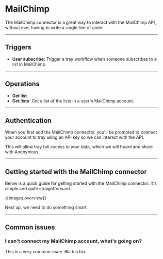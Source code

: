 # MailChimp

The MailChimp connector is a great way to interact with the MailChimp API,
without ever having to write a single line of code.


***

## Triggers

* __User subscribe:__ Trigger a tray workflow when someone subscribes to a list in MailChimp.

***

## Operations

* __Get list__
* __Get lists:__ Get a list of the lists in a user's MailChimp account.


***

## Authentication

When you first add the MailChimp connector, you'll be prompted to connect
your account to tray using an API key so we can interact with the API.

This will allow tray full access to your data, which we will hoard and share
with Anonymous.


***

## Getting started with the MailChimp connector

Below is a quick guide for getting started with the MailChimp connector. It's simple
and quite straightforward.

{{images.overview}}

Next up, we need to do something smart.



***

## Common issues

### I can't connect my MailChimp account, what's going on?

This is a very common issue. Bla bla bla.

